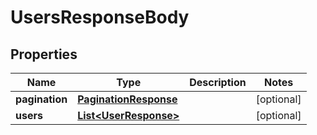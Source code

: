 

# UsersResponseBody


## Properties

| Name | Type | Description | Notes |
|------------ | ------------- | ------------- | -------------|
|**pagination** | [**PaginationResponse**](PaginationResponse.md) |  |  [optional] |
|**users** | [**List&lt;UserResponse&gt;**](UserResponse.md) |  |  [optional] |



